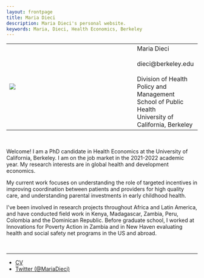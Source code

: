 ```yaml
---
layout: frontpage
title: Maria Dieci
description: Maria Dieci's personal website. 
keywords: Maria, Dieci, Health Economics, Berkeley
---
```


<table width="100%">
<tr>
   <td> 
   <div style="width:300px;">
   <img src="{{ BASE_PATH }}/assets/headshot.jpg">
   </div>
   </td>
   <td>
   &nbsp;
   </td>
   <td style="vertical-align:middle">
   Maria Dieci<br>
   <br>
   dieci@berkeley.edu<br>
   <br>
   Division of Health Policy and Management <br>
   School of Public Health <br>
   University of California, Berkeley<br>
   </td>
</tr>
</table>

<br>

Welcome! I am a PhD candidate in Health Economics at the University of California, Berkeley. I am on the job market in the 2021-2022 academic year. My research interests are in global health and development economics. <br /> 

My current work focuses on understanding the role of targeted incentives in improving coordination between patients and providers for high quality care, and understanding parental investments in early childhood health.  <br /> 

I've been involved in research projects throughout Africa and Latin America, and have conducted field work in Kenya, Madagascar, Zambia, Peru, Colombia and the Dominican Republic. Before graduate school, I worked at Innovations for Poverty Action in Zambia and in New Haven evaluating health and social safety net programs in the US and abroad. <br />

<br>

---
<div class="navbar">
  <div class="navbar-inner">
      <ul class="nav">
          <li><a href="{{ BASE_PATH }}/assets/MDieci_CV.pdf">CV</a></li>
          <li><a href="https://twitter.com/MariaDieci">Twitter (@MariaDieci)</a></li>
      </ul>
  </div>
</div>